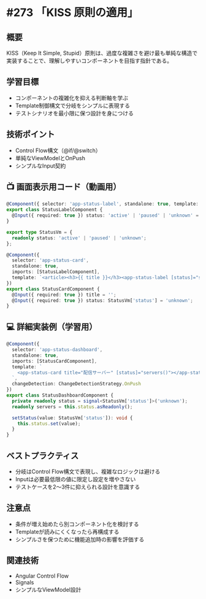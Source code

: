 # #273 「KISS 原則の適用」

## 概要
KISS（Keep It Simple, Stupid）原則は、過度な複雑さを避け最も単純な構造で実装することで、理解しやすいコンポーネントを目指す指針である。

## 学習目標
- コンポーネントの複雑化を抑える判断軸を学ぶ
- Template制御構文で分岐をシンプルに表現する
- テストシナリオを最小限に保つ設計を身につける

## 技術ポイント
- Control Flow構文（@if/@switch）
- 単純なViewModelとOnPush
- シンプルなInput契約

## 📺 画面表示用コード（動画用）
```typescript
@Component({ selector: 'app-status-label', standalone: true, template: `@switch (status) { @case ('active') { <span class="ok">稼働中</span> } @case ('paused') { <span class="warn">一時停止</span> } @default { <span class="muted">不明</span> } }` })
export class StatusLabelComponent {
  @Input({ required: true }) status: 'active' | 'paused' | 'unknown' = 'unknown';
}
```

```typescript
export type StatusVm = {
  readonly status: 'active' | 'paused' | 'unknown';
};
```

```typescript
@Component({
  selector: 'app-status-card',
  standalone: true,
  imports: [StatusLabelComponent],
  template: `<article><h3>{{ title }}</h3><app-status-label [status]="status"></app-status-label></article>`
})
export class StatusCardComponent {
  @Input({ required: true }) title = '';
  @Input({ required: true }) status: StatusVm['status'] = 'unknown';
}
```

## 💻 詳細実装例（学習用）
```typescript
@Component({
  selector: 'app-status-dashboard',
  standalone: true,
  imports: [StatusCardComponent],
  template: `
    <app-status-card title="配信サーバー" [status]="servers()"></app-status-card>
  `,
  changeDetection: ChangeDetectionStrategy.OnPush
})
export class StatusDashboardComponent {
  private readonly status = signal<StatusVm['status']>('unknown');
  readonly servers = this.status.asReadonly();

  setStatus(value: StatusVm['status']): void {
    this.status.set(value);
  }
}
```

## ベストプラクティス
- 分岐はControl Flow構文で表現し、複雑なロジックは避ける
- Inputは必要最低限の値に限定し設定を増やさない
- テストケースを2〜3件に抑えられる設計を意識する

## 注意点
- 条件が増え始めたら別コンポーネント化を検討する
- Templateが読みにくくなったら再構成する
- シンプルさを保つために機能追加時の影響を評価する

## 関連技術
- Angular Control Flow
- Signals
- シンプルなViewModel設計

